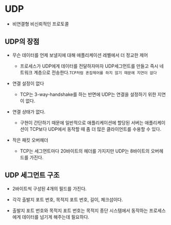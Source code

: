 # UDP
- 비연결형 비신뢰적인 프로토콜

## UDP의 장점
- 무슨 데이터를 언제 보낼지에 대해 애플리케이션 레벨에서 더 정교한 제어

	-  프로세스가 UDP에게 데이터를 전달하자마자 UDP세그먼트를 만들고 즉시 네트워크 계층으로 전송한다.`TCP처럼 혼잡제어를 하지 않기 때문에 지연이 없다`
- 연결 설정이 없다
	- TCP는 3-way-handshake를 하는 반면에 UDP는 연결을 설정하기 위한 지연이 없다.
- 연결 상태가 없다.
	- 구현이 간단하기 때문에 일반적으로 애플리케이션에 할당된 서버는 애플리케이션이 TCP보다 UDP에서 동작할 때 좀 더 많은 클라이언트를 수용할 수 있다.
- 작은 패킷 오버헤더
	- TCP는 세그먼트마다 20바이트의 헤더를 가지지만 UDP는 8바이트의 오버헤드를 가진다.

## UDP 세그먼트 구조
- 2바이트씩 구성된 4개의 필드를 가진다.

- 각각 출발지 포트 번호, 목적지 포트 번호, 길이, 체크섬이다.
- 출발지 포트 번호와 목적지 포트 번호는 목적지 종단 시스템에서 동작하는 프로세스에게 데이터를 넘기게 해주는데 필요하다.